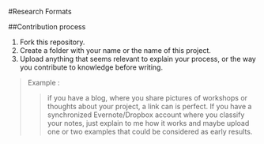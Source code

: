 #Research Formats

##Contribution process

1. Fork this repository.
2. Create a folder with your name or the name of this project.
3. Upload anything that seems relevant to explain your process, or the way you contribute to knowledge before writing.

>Example :
>> if you have a blog, where you share pictures of workshops or thoughts about your project, a link can is perfect.
>> If you have a synchronized Evernote/Dropbox account where you classify your notes, just explain to me how it works and maybe upload one or two examples that could be considered as early results.
